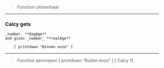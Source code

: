 > Function uitvoerbaar
---
### Calcy gets 
    _number_ **DogAge**  
    and gives _number_ **realAge**

        [ printdown "Binnen enzo" ]
___


> Function aanroepen
[ printdown "Buiten enzo" ]
[ Calcy 1]